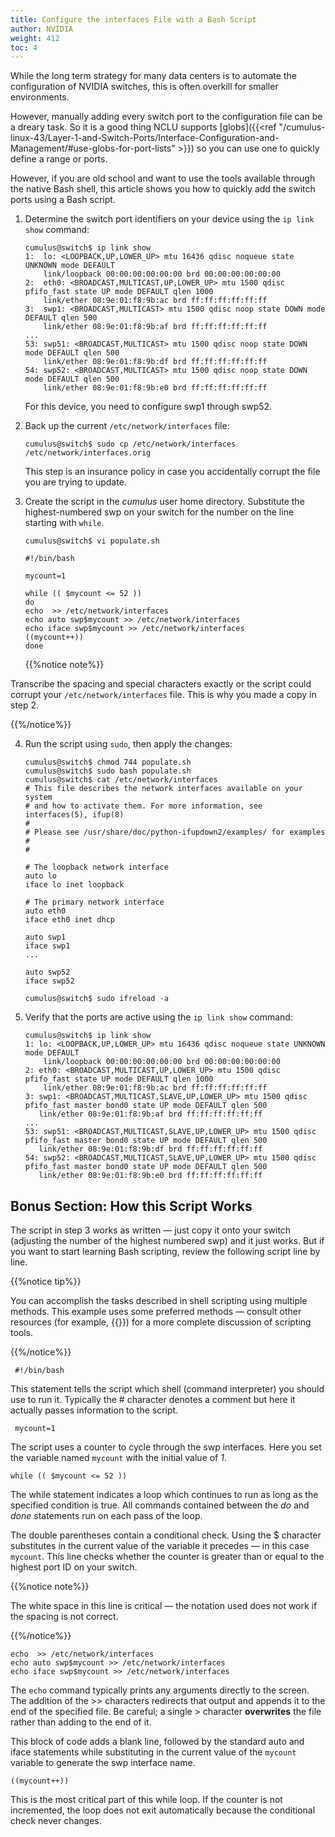 ```yaml
---
title: Configure the interfaces File with a Bash Script
author: NVIDIA
weight: 412
toc: 4
---
```


While the long term strategy for many data centers is to automate the configuration of NVIDIA switches, this is often overkill for smaller environments.

However, manually adding every switch port to the configuration file can be a dreary task. So it is a good thing NCLU supports [globs]({{<ref "/cumulus-linux-43/Layer-1-and-Switch-Ports/Interface-Configuration-and-Management/#use-globs-for-port-lists" >}}) so you can use one to quickly define a range or ports.

However, if you are old school and want to use the tools available through the native Bash shell, this article shows you how to quickly add the switch ports using a Bash script.

1.  Determine the switch port identifiers on your device using the `ip link show` command:

        cumulus@switch$ ip link show
        1:  lo: <LOOPBACK,UP,LOWER_UP> mtu 16436 qdisc noqueue state UNKNOWN mode DEFAULT
            link/loopback 00:00:00:00:00:00 brd 00:00:00:00:00:00
        2:  eth0: <BROADCAST,MULTICAST,UP,LOWER_UP> mtu 1500 qdisc pfifo_fast state UP mode DEFAULT qlen 1000
            link/ether 08:9e:01:f8:9b:ac brd ff:ff:ff:ff:ff:ff
        3:  swp1: <BROADCAST,MULTICAST> mtu 1500 qdisc noop state DOWN mode DEFAULT qlen 500
            link/ether 08:9e:01:f8:9b:af brd ff:ff:ff:ff:ff:ff
        ...
        53: swp51: <BROADCAST,MULTICAST> mtu 1500 qdisc noop state DOWN mode DEFAULT qlen 500
            link/ether 08:9e:01:f8:9b:df brd ff:ff:ff:ff:ff:ff
        54: swp52: <BROADCAST,MULTICAST> mtu 1500 qdisc noop state DOWN mode DEFAULT qlen 500
            link/ether 08:9e:01:f8:9b:e0 brd ff:ff:ff:ff:ff:ff

    For this device, you need to configure swp1 through swp52.

2.  Back up the current `/etc/network/interfaces` file:

        cumulus@switch$ sudo cp /etc/network/interfaces /etc/network/interfaces.orig

    This step is an insurance policy in case you accidentally corrupt the file you are trying to update.

3.  Create the script in the *cumulus* user home directory. Substitute the highest-numbered swp on your switch for the number on the line starting with `while`.

        cumulus@switch$ vi populate.sh

        #!/bin/bash

        mycount=1

        while (( $mycount <= 52 ))
        do
        echo  >> /etc/network/interfaces
        echo auto swp$mycount >> /etc/network/interfaces
        echo iface swp$mycount >> /etc/network/interfaces
        ((mycount++))
        done

    {{%notice note%}}

Transcribe the spacing and special characters exactly or the script could corrupt your `/etc/network/interfaces` file. This is why you made a copy in step 2.

{{%/notice%}}

4.  Run the script using `sudo`, then apply the changes:

        cumulus@switch$ chmod 744 populate.sh
        cumulus@switch$ sudo bash populate.sh
        cumulus@switch$ cat /etc/network/interfaces
        # This file describes the network interfaces available on your system
        # and how to activate them. For more information, see interfaces(5), ifup(8)
        #
        # Please see /usr/share/doc/python-ifupdown2/examples/ for examples
        #
        #

        # The loopback network interface
        auto lo
        iface lo inet loopback

        # The primary network interface
        auto eth0
        iface eth0 inet dhcp

        auto swp1
        iface swp1
        ...

        auto swp52
        iface swp52

        cumulus@switch$ sudo ifreload -a

5.  Verify that the ports are active using the `ip link show` command:

        cumulus@switch$ ip link show
        1: lo: <LOOPBACK,UP,LOWER_UP> mtu 16436 qdisc noqueue state UNKNOWN mode DEFAULT
            link/loopback 00:00:00:00:00:00 brd 00:00:00:00:00:00
        2: eth0: <BROADCAST,MULTICAST,UP,LOWER_UP> mtu 1500 qdisc pfifo_fast state UP mode DEFAULT qlen 1000
            link/ether 08:9e:01:f8:9b:ac brd ff:ff:ff:ff:ff:ff
        3: swp1: <BROADCAST,MULTICAST,SLAVE,UP,LOWER_UP> mtu 1500 qdisc pfifo_fast master bond0 state UP mode DEFAULT qlen 500
           link/ether 08:9e:01:f8:9b:af brd ff:ff:ff:ff:ff:ff
        ...
        53: swp51: <BROADCAST,MULTICAST,SLAVE,UP,LOWER_UP> mtu 1500 qdisc pfifo_fast master bond0 state UP mode DEFAULT qlen 500
           link/ether 08:9e:01:f8:9b:df brd ff:ff:ff:ff:ff:ff
        54: swp52: <BROADCAST,MULTICAST,SLAVE,UP,LOWER_UP> mtu 1500 qdisc pfifo_fast master bond0 state UP mode DEFAULT qlen 500
           link/ether 08:9e:01:f8:9b:e0 brd ff:ff:ff:ff:ff:ff

## Bonus Section: How this Script Works

The script in step 3 works as written &mdash; just copy it onto your switch (adjusting the number of the highest numbered swp) and it just works. But if you want to start learning Bash scripting, review the following script line by line.

{{%notice tip%}}

You can accomplish the tasks described in shell scripting using multiple methods. This example uses some preferred methods &mdash; consult other resources (for example, {{<exlink url="http://www.cyberciti.biz/faq/category/bash-shell/" text="nixCraft">}}) for a more complete discussion of scripting tools.

{{%/notice%}}

     #!/bin/bash

This statement tells the script which shell (command interpreter) you should use to run it. Typically the # character denotes a comment but here it actually passes information to the script.

     mycount=1

The script uses a counter to cycle through the swp interfaces. Here you set the variable named `mycount` with the initial value of *1*.

    while (( $mycount <= 52 ))

The while statement indicates a loop which continues to run as long as the specified condition is true. All commands contained between the *do* and *done* statements run on each pass of the loop.

The double parentheses contain a conditional check. Using the $ character substitutes in the current value of the variable it precedes &mdash; in this case `mycount`. This line checks whether the counter is greater than or equal to the highest port ID on your switch.

{{%notice note%}}

The white space in this line is critical &mdash; the notation used does not work if the spacing is not correct.

{{%/notice%}}

    echo  >> /etc/network/interfaces
    echo auto swp$mycount >> /etc/network/interfaces
    echo iface swp$mycount >> /etc/network/interfaces

The `echo` command typically prints any arguments directly to the screen. The addition of the \>\> characters redirects that output and appends it to the end of the specified file. Be careful; a single \> character **overwrites** the file rather than adding to the end of it.

This block of code adds a blank line, followed by the standard auto and iface statements while substituting in the current value of the `mycount` variable to generate the swp interface name.

    ((mycount++))

This is the most critical part of this while loop. If the counter is not incremented, the loop does not exit automatically because the conditional check never changes.
